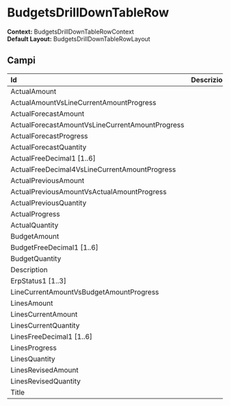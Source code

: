 
# BudgetsDrillDownTableRow

**Context:** BudgetsDrillDownTableRowContext  
**Default Layout:** BudgetsDrillDownTableRowLayout

## Campi

| Id | Descrizione |
| :--- | :--- |
| ActualAmount |  |
| ActualAmountVsLineCurrentAmountProgress |  |
| ActualForecastAmount |  |
| ActualForecastAmountVsLineCurrentAmountProgress |  |
| ActualForecastProgress |  |
| ActualForecastQuantity |  |
| ActualFreeDecimal1 \[1..6\] |  |
| ActualFreeDecimal4VsLineCurrentAmountProgress |  |
| ActualPreviousAmount |  |
| ActualPreviousAmountVsActualAmountProgress |  |
| ActualPreviousQuantity |  |
| ActualProgress |  |
| ActualQuantity |  |
| BudgetAmount |  |
| BudgetFreeDecimal1 \[1..6\] |  |
| BudgetQuantity |  |
| Description |  |
| ErpStatus1 \[1..3\] |  |
| LineCurrentAmountVsBudgetAmountProgress |  |
| LinesAmount |  |
| LinesCurrentAmount |  |
| LinesCurrentQuantity |  |
| LinesFreeDecimal1 \[1..6\] |  |
| LinesProgress |  |
| LinesQuantity |  |
| LinesRevisedAmount |  |
| LinesRevisedQuantity |  |
| Title |  |

